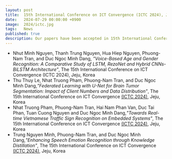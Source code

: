 ```yaml
---
layout: post
title:  15th International Conference on ICT Convergence (ICTC 2024), Jeju, Korea.
date:   2024-07-29 00:00:00 +0900
image:  2024/ictc.jpg
tags:   News
published: true
description: Our papers have been accepted in 15th International Conference on ICT Convergence (ICTC 2024), Jeju, Korea.
---
```

- Nhut Minh Nguyen, Thanh Trung Nguyen, Hua Hiep Nguyen, Phuong-Nam Tran, and Duc Ngoc Minh Dang, *"Voice-Based Age and Gender Recognition: A Comparative Study of LSTM, RezoNet and Hybrid CNNs-BiLSTM Architecture"*, The 15th International Conference on ICT Convergence (ICTC 2024), Jeju, Korea
- Thu Thuy Le, Nhat Truong Pham, Phuong-Nam Tran, and Duc Ngoc Minh Dang,*"Federated Learning with U-Net for Brain Tumor Segmentation: Impact of Client Numbers and Data Distribution"*, The 15th International Conference on ICT Convergence [(ICTC 2024)](https://ictc.org/), Jeju, Korea
- Nhat Truong Pham, Phuong-Nam Tran, Hai Nam Phan Van, Duc Tai Phan, Tuan Cuong Nguyen and Duc Ngoc Minh Dang,*"Towards Real-time Vietnamese Traffic Sign Recognition on Embedded Systems"*, The 15th International Conference on ICT Convergence [(ICTC 2024)](https://ictc.org/), Jeju, Korea
- Trung Nguyen Minh, Phuong-Nam Tran, and Duc Ngoc Minh Dang,*"Enhancing Speech Emotion Recognition through Knowledge Distillation"*, The 15th International Conference on ICT Convergence [(ICTC 2024)](https://ictc.org/), Jeju, Korea